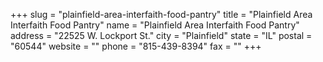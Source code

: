 +++
slug = "plainfield-area-interfaith-food-pantry"
title = "Plainfield Area Interfaith Food Pantry"
name = "Plainfield Area Interfaith Food Pantry"
address = "22525 W. Lockport St."
city = "Plainfield"
state = "IL"
postal = "60544"
website = ""
phone = "815-439-8394"
fax = ""
+++
